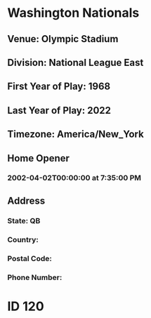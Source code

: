 # Washington Nationals
## Venue: Olympic Stadium
## Division: National League East
## First Year of Play: 1968
## Last Year of Play: 2022
## Timezone: America/New_York
## Home Opener
### 2002-04-02T00:00:00 at 7:35:00 PM
## Address
### 
### State: QB
### Country: 
### Postal Code: 
### Phone Number: 
# ID 120